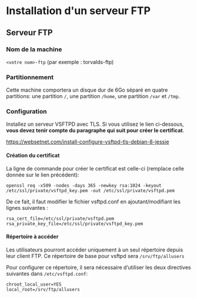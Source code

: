 

# Installation d'un serveur FTP

## Serveur FTP

### Nom de la machine

`<votre nom>-ftp` (par exemple : torvalds-ftp)

### Partitionnement

Cette machine comportera un disque dur de 6Go séparé en quatre
partitions: une partition `/`, une partition `/home`, une partition
`/var` et `/tmp`.

### Configuration

Installez un serveur VSFTPD avec TLS. Si vous utilisez le lien
ci-dessous, **vous devez tenir compte du paragraphe qui suit pour créer
le certificat**.

<https://websetnet.com/install-configure-vsftpd-tls-debian-8-jessie>

#### Création du certificat

La ligne de commande pour créer le certificat est celle-ci (remplace
celle donnée sur le lien précédent):

    openssl req -x509 -nodes -days 365 -newkey rsa:1024 -keyout /etc/ssl/private/vsftpd_key.pem -out /etc/ssl/private/vsftpd.pem

De ce fait, il faut modifier le fichier vsftpd.conf en
ajoutant/modifiant les lignes suivantes :

    rsa_cert_file=/etc/ssl/private/vsftpd.pem
    rsa_private_key_file=/etc/ssl/private/vsftpd_key.pem

#### Répertoire à accéder

Les utilisateurs pourront accéder uniquement à un seul répertoire depuis
leur client FTP. Ce répertoire de base pour vsftpd sera
`/srv/ftp/allusers`

Pour configurer ce répertoire, il sera nécessaire d’utiliser les deux
directives suivantes dans `/etc/vsftpd.conf`:

    chroot_local_user=YES
    local_root=/srv/ftp/allusers
